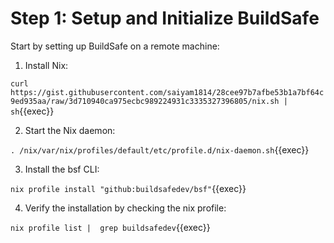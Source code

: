 # Step 1: Setup and Initialize BuildSafe

Start by setting up BuildSafe on a remote machine:

1. Install Nix:

`curl https://gist.githubusercontent.com/saiyam1814/28cee97b7afbe53b1a7bf64c9ed935aa/raw/3d710940ca975ecbc989224931c3335327396805/nix.sh | sh`{{exec}}

2. Start the Nix daemon:

`. /nix/var/nix/profiles/default/etc/profile.d/nix-daemon.sh`{{exec}}

3. Install the bsf CLI:

`nix profile install "github:buildsafedev/bsf"`{{exec}}


4. Verify the installation by checking the nix profile:

`nix profile list |  grep buildsafedev`{{exec}}



